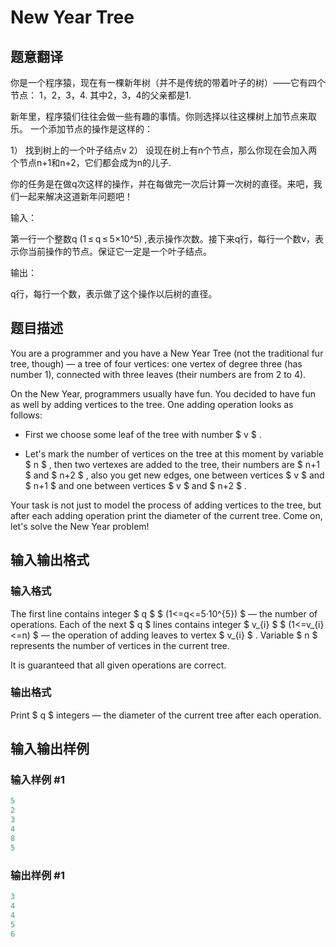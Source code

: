 # New Year Tree

## 题意翻译

你是一个程序猿，现在有一棵新年树（并不是传统的带着叶子的树）——它有四个节点： 1，2，3，4. 其中2，3，4的父亲都是1.

新年里，程序猿们往往会做一些有趣的事情。你则选择以往这棵树上加节点来取乐。 一个添加节点的操作是这样的：

1） 找到树上的一个叶子结点v 2） 设现在树上有n个节点，那么你现在会加入两个节点n+1和n+2，它们都会成为n的儿子.

你的任务是在做q次这样的操作，并在每做完一次后计算一次树的直径。来吧，我们一起来解决这道新年问题吧！

输入：

第一行一个整数q (1 ≤ q ≤ 5×10^5) ,表示操作次数。接下来q行，每行一个数v，表示你当前操作的节点。保证它一定是一个叶子结点。

输出：

q行，每行一个数，表示做了这个操作以后树的直径。

## 题目描述

You are a programmer and you have a New Year Tree (not the traditional fur tree, though) — a tree of four vertices: one vertex of degree three (has number 1), connected with three leaves (their numbers are from 2 to 4).

On the New Year, programmers usually have fun. You decided to have fun as well by adding vertices to the tree. One adding operation looks as follows:

- First we choose some leaf of the tree with number $ v $ .

- Let's mark the number of vertices on the tree at this moment by variable $ n $ , then two vertexes are added to the tree, their numbers are $ n+1 $ and $ n+2 $ , also you get new edges, one between vertices $ v $ and $ n+1 $ and one between vertices $ v $ and $ n+2 $ .

Your task is not just to model the process of adding vertices to the tree, but after each adding operation print the diameter of the current tree. Come on, let's solve the New Year problem!

## 输入输出格式

### 输入格式

The first line contains integer $ q $ $ (1<=q<=5·10^{5}) $ — the number of operations. Each of the next $ q $ lines contains integer $ v_{i} $ $ (1<=v_{i}<=n) $ — the operation of adding leaves to vertex $ v_{i} $ . Variable $ n $ represents the number of vertices in the current tree.

It is guaranteed that all given operations are correct.

### 输出格式

Print $ q $ integers — the diameter of the current tree after each operation.

## 输入输出样例

### 输入样例 #1

```cpp
5
2
3
4
8
5

```
### 输出样例 #1

```cpp
3
4
4
5
6

```
